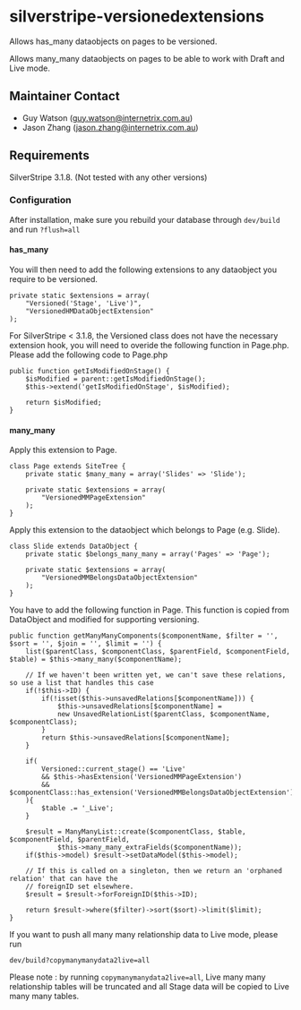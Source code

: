silverstripe-versionedextensions
=======================================

Allows has_many dataobjects on pages to be versioned.

Allows many_many dataobjects on pages to be able to work with Draft and Live mode.

Maintainer Contact
------------------
*  Guy Watson (<guy.watson@internetrix.com.au>)
*  Jason Zhang (<jason.zhang@internetrix.com.au>)

## Requirements

SilverStripe 3.1.8. (Not tested with any other versions)

### Configuration

After installation, make sure you rebuild your database through `dev/build` and run `?flush=all`

#### has_many

You will then need to add the following extensions to any dataobject you require to be versioned.

	private static $extensions = array(
		"Versioned('Stage', 'Live')",
		"VersionedHMDataObjectExtension"
	);
	

For SilverStripe < 3.1.8, the Versioned class does not have the necessary extension hook, you will need to overide the following function in Page.php. 
Please add the following code to Page.php

	public function getIsModifiedOnStage() {
		$isModified = parent::getIsModifiedOnStage();
		$this->extend('getIsModifiedOnStage', $isModified);
		
		return $isModified;
	}

#### many_many

Apply this extension to Page.

	class Page extends SiteTree {
		private static $many_many = array('Slides' => 'Slide');
		
		private static $extensions = array(
			"VersionedMMPageExtension"
		);
	}
		
Apply this extension to the dataobject which belongs to Page (e.g. Slide).

	class Slide extends DataObject {
		private static $belongs_many_many = array('Pages' => 'Page');
	
		private static $extensions = array(
			"VersionedMMBelongsDataObjectExtension"
		);
	}
	
You have to add the following function in Page. This function is copied from DataObject and modified for supporting versioning.

	public function getManyManyComponents($componentName, $filter = '', $sort = '', $join = '', $limit = '') {
		list($parentClass, $componentClass, $parentField, $componentField, $table) = $this->many_many($componentName);
	
		// If we haven't been written yet, we can't save these relations, so use a list that handles this case
		if(!$this->ID) {
			if(!isset($this->unsavedRelations[$componentName])) {
				$this->unsavedRelations[$componentName] =
				new UnsavedRelationList($parentClass, $componentName, $componentClass);
			}
			return $this->unsavedRelations[$componentName];
		}
		
		if(
			Versioned::current_stage() == 'Live' 
			&& $this->hasExtension('VersionedMMPageExtension')
			&& $componentClass::has_extension('VersionedMMBelongsDataObjectExtension')
		){
			$table .= '_Live';
		}
	
		$result = ManyManyList::create($componentClass, $table, $componentField, $parentField,
				$this->many_many_extraFields($componentName));
		if($this->model) $result->setDataModel($this->model);
	
		// If this is called on a singleton, then we return an 'orphaned relation' that can have the
		// foreignID set elsewhere.
		$result = $result->forForeignID($this->ID);
			
		return $result->where($filter)->sort($sort)->limit($limit);
	}
	
If you want to push all many many relationship data to Live mode, please run 

`dev/build?copymanymanydata2live=all`

Please note : by running `copymanymanydata2live=all`, Live many many relationship tables will be truncated and all Stage data will be copied to Live many many tables.





